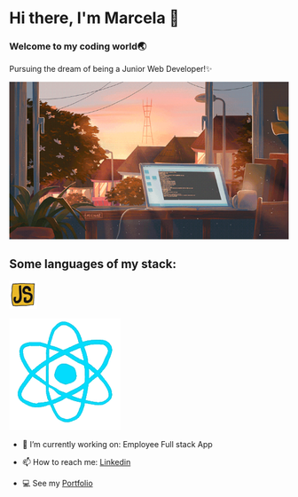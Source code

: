 # Hi there, I'm Marcela 👋

### Welcome to my coding world🌏 
Pursuing the dream of being a Junior Web Developer!✨

![Landing Image](./gifs/calm.gif)

## Some languages of my stack:
<img src="./gifs/js.gif" alt="Javascript" width="50"/>

![React](./gifs/react.gif)


- 🔭 I’m currently working on: Employee Full stack App

- 📫 How to reach me: [Linkedin](https://www.linkedin.com/in/wmarcelamejia) 

- 💻 See my [Portfolio](https://marcelamejiao.github.io/Portfolio-Scss/) 


